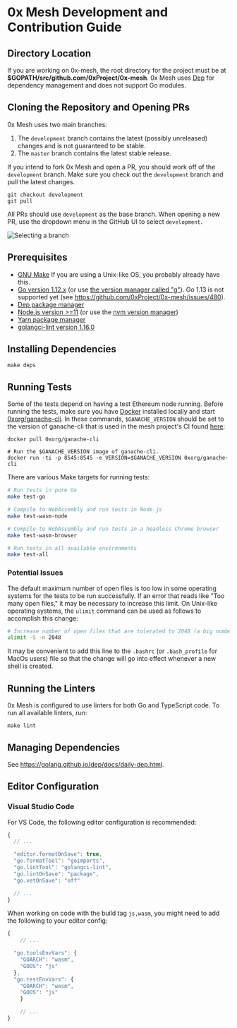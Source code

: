 # 0x Mesh Development and Contribution Guide

## Directory Location

If you are working on 0x-mesh, the root directory for the project must be at
**\$GOPATH/src/github.com/0xProject/0x-mesh**. 0x Mesh uses
[Dep](https://golang.github.io/dep/docs/installation.html) for dependency
management and does not support Go modules.

## Cloning the Repository and Opening PRs

0x Mesh uses two main branches:

1. The `development` branch contains the latest (possibly unreleased) changes
	and is not guaranteed to be stable.
2. The `master` branch contains the latest stable release.

If you intend to fork 0x Mesh and open a PR, you should work off of the
`development` branch. Make sure you check out the `development` branch and pull
the latest changes.

```
git checkout development
git pull
```

All PRs should use `development` as the base branch. When opening a new PR, use
the dropdown menu in the GitHub UI to select `development`.

![Selecting a branch](https://user-images.githubusercontent.com/800857/64901012-00272480-d64a-11e9-86f7-a2450ba8d0d9.png)

## Prerequisites

-   [GNU Make](https://www.gnu.org/software/make/) If you are using a Unix-like OS, you probably already have this.
-   [Go version 1.12.x](https://golang.org/dl/) (or use [the version manager called "g"](https://github.com/stefanmaric/g)). Go 1.13 is not supported yet (see https://github.com/0xProject/0x-mesh/issues/480).
-   [Dep package manager](https://golang.github.io/dep/docs/installation.html)
-   [Node.js version >=11](https://nodejs.org/en/download/) (or use the [nvm version manager](https://github.com/creationix/nvm))
-   [Yarn package manager](https://yarnpkg.com/en/)
-   [golangci-lint version 1.16.0](https://github.com/golangci/golangci-lint#install)

## Installing Dependencies

```
make deps
```

## Running Tests

Some of the tests depend on having a test Ethereum node running. Before running
the tests, make sure you have [Docker](https://docs.docker.com/install/)
installed locally and start
[0xorg/ganache-cli](https://hub.docker.com/r/0xorg/ganache-cli). In these commands,
`$GANACHE_VERSION` should be set to the version of ganache-cli that is used in the mesh project's
CI found [here](https://github.com/0xProject/0x-mesh/blob/development/.circleci/config.yml#L10):

```
docker pull 0xorg/ganache-cli

# Run the $GANACHE_VERSION image of ganache-cli.
docker run -ti -p 8545:8545 -e VERSION=$GANACHE_VERSION 0xorg/ganache-cli
```

There are various Make targets for running tests:

```bash
# Run tests in pure Go
make test-go

# Compile to WebAssembly and run tests in Node.js
make test-wasm-node

# Compile to WebAssembly and run tests in a headless Chrome browser
make test-wasm-browser

# Run tests in all available environments
make test-all
```

### Potential Issues
The default maximum number of open files is too low in some operating systems
for the tests to be run successfully. If an error that reads like "Too many open files,"
it may be necessary to increase this limit. On Unix-like operating systems, the `ulimit`
command can be used as follows to accomplish this change:

```bash
# Increase number of open files that are tolerated to 2048 (a big number)
ulimit -S -n 2048
```

It may be convenient to add this line to the `.bashrc` (or `.bash_profile` for MacOs users)
file so that the change will go into effect whenever a new shell is created.

## Running the Linters

0x Mesh is configured to use linters for both Go and TypeScript code. To run all
available linters, run:

```
make lint
```

## Managing Dependencies

See https://golang.github.io/dep/docs/daily-dep.html.

## Editor Configuration

### Visual Studio Code

For VS Code, the following editor configuration is recommended:

```javascript
{
  // ...

  "editor.formatOnSave": true,
  "go.formatTool": "goimports",
  "go.lintTool": "golangci-lint",
  "go.lintOnSave": "package",
  "go.vetOnSave": "off"

  // ...
}
```

When working on code with the build tag `js,wasm`, you might need to add the
following to your editor config:

```javascript
{
	// ...

  "go.toolsEnvVars": {
    "GOARCH": "wasm",
    "GOOS": "js"
  },
  "go.testEnvVars": {
    "GOARCH": "wasm",
    "GOOS": "js"
	}

	// ...
}
```
